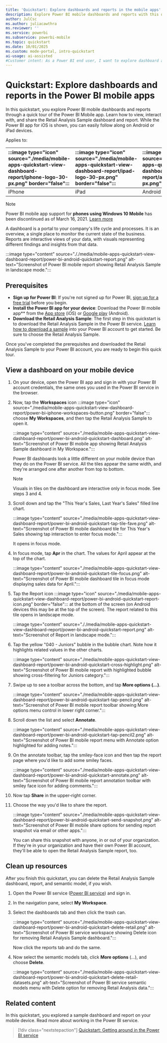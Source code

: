 ```yaml
---
title: 'Quickstart: Explore dashboards and reports in the mobile apps'
description: Explore Power BI mobile dashboards and reports with this quickstart tutorial. Learn to view, interact with, and share the Retail Analysis Sample on iOS and Android devices. Get started now.
author: JulCsc
ms.author: juliacawthra
ms.reviewer: ''
ms.service: powerbi
ms.subservice: powerbi-mobile
ms.topic: quickstart
ms.date: 10/01/2025
ms.custom: mode-portal, intro-quickstart
ai-usage: ai-assisted
#Customer intent: As a Power BI end user, I want to explore dashboard and report capabilities in the mobile apps so I know what's possible.
---
```

# Quickstart: Explore dashboards and reports in the Power BI mobile apps

In this quickstart, you explore Power BI mobile dashboards and reports through a quick tour of the Power BI Mobile app. Learn how to view, interact with, and share the Retail Analysis Sample dashboard and report. While the Power BI app for iOS is shown, you can easily follow along on Android or iPad devices.

Applies to:

| :::image type="icon" source="./media/mobile-apps-quickstart-view-dashboard-report/iphone-logo-30-px.png" border="false"::: | :::image type="icon" source="./media/mobile-apps-quickstart-view-dashboard-report/ipad-logo-30-px.png" border="false"::: | :::image type="icon" source="./media/mobile-apps-quickstart-view-dashboard-report/android-logo-30-px.png" border="false"::: |
|:--- |:--- |:--- |
| iPhone | iPad | Android |

> [!NOTE]
> Power BI mobile app support for **phones using Windows 10 Mobile** has been discontinued as of March 16, 2021. [Learn more](/legal/powerbi/powerbi-mobile/power-bi-mobile-app-end-of-support-for-windows-phones)

A dashboard is a portal to your company's life cycle and processes. It is an overview, a single place to monitor the current state of the business. Reports are interactive views of your data, with visuals representing different findings and insights from that data. 

:::image type="content" source="././media/mobile-apps-quickstart-view-dashboard-report/power-bi-android-quickstart-report.png" alt-text="Screenshot of Power BI mobile report showing Retail Analysis Sample in landscape mode.":::

## Prerequisites

- **Sign up for Power BI**: If you're not signed up for Power BI, [sign up for a free trial](https://app.powerbi.com/signupredirect?pbi_source=web) before you begin.
- **Install the Power BI app for your device**: Download the Power BI mobile app** from the [App store](https://apps.apple.com/app/microsoft-power-bi/id929738808) (iOS) or [Google play](https://play.google.com/store/apps/details?id=com.microsoft.powerbim&amp;amp;clcid=0x409) (Android).
- **Download the Retail Analysis Sample**: The first step in this quickstart is to download the Retail Analysis Sample in the Power BI service. [Learn how to download a sample](./mobile-apps-download-samples.md) into your Power BI account to get started. Be sure to choose the Retail Analysis Sample.

Once you've completed the prerequisites and downloaded the Retail Analysis Sample to your Power BI account, you are ready to begin this quick tour.

## View a dashboard on your mobile device

1. On your device, open the Power BI app and sign in with your Power BI account credentials, the same ones you used in the Power BI service in the browser.
1. Now, tap the **Workspaces** icon :::image type="icon" source="./media/mobile-apps-quickstart-view-dashboard-report/power-bi-iphone-workspaces-button.png" border="false"::: choose **My Workspaces**, and then tap the Retail Analysis Sample to open it.

    :::image type="content" source="./media/mobile-apps-quickstart-view-dashboard-report/power-bi-android-quickstart-dashboard.png" alt-text="Screenshot of Power BI mobile app showing Retail Analysis Sample dashboard in My Workspace.":::

    Power BI dashboards look a little different on your mobile device than they do on the Power BI service. All the tiles appear the same width, and they're arranged one after another from top to bottom.

    > [!NOTE]
    > Visuals in tiles on the dashboard are interactive only in focus mode. See steps 3 and 4.

1. Scroll down and tap the "This Year's Sales, Last Year's Sales" filled line chart.

    :::image type="content" source="./media/mobile-apps-quickstart-view-dashboard-report/power-bi-android-quickstart-tap-tile-fave.png" alt-text="Screenshot of Power BI mobile dashboard tile for This Year's Sales showing tap interaction to enter focus mode.":::

    It opens in focus mode.

1. In focus mode, tap **Apr** in the chart. The values for April appear at the top of the chart.

    :::image type="content" source="./media/mobile-apps-quickstart-view-dashboard-report/power-bi-android-quickstart-tile-focus.png" alt-text="Screenshot of Power BI mobile dashboard tile in focus mode displaying sales data for April.":::

1. Tap the Report icon :::image type="icon" source="./media/mobile-apps-quickstart-view-dashboard-report/power-bi-android-quickstart-report-icon.png" border="false"::: at the bottom of the screen (on Android devices this may be at the top of the screen). The report related to this tile opens in landscape mode.

    :::image type="content" source="././media/mobile-apps-quickstart-view-dashboard-report/power-bi-android-quickstart-report.png" alt-text="Screenshot of Report in landscape mode.":::

1. Tap the yellow "040 - Juniors" bubble in the bubble chart. Note how it highlights related values in the other charts. 

    :::image type="content" source="./media/mobile-apps-quickstart-view-dashboard-report/power-bi-android-quickstart-cross-highlight.png" alt-text="Screenshot of Power BI mobile report with highlighted bubble showing cross-filtering for Juniors category.":::

1. Swipe up to see a toolbar across the bottom, and tap **More options (...)**.

    :::image type="content" source="./media/mobile-apps-quickstart-view-dashboard-report/power-bi-android-quickstart-tap-pencil.png" alt-text="Screenshot of Power BI mobile report toolbar showing More options menu control in lower right corner.":::

1. Scroll down the list and select **Annotate**.

    :::image type="content" source="./media/mobile-apps-quickstart-view-dashboard-report/power-bi-android-quickstart-tap-pencil2.png" alt-text="Screenshot of Power BI mobile report menu with Annotate option highlighted for adding notes.":::

1. On the annotate toolbar, tap the smiley-face icon and then tap the report page where you'd like to add some smiley faces.

    :::image type="content" source="./media/mobile-apps-quickstart-view-dashboard-report/power-bi-android-quickstart-annotate.png" alt-text="Screenshot of Power BI mobile report annotation toolbar with smiley face icon for adding comments.":::

1. Now tap **Share** in the upper-right corner.

1. Choose the way you'd like to share the report.  

    :::image type="content" source="./media/mobile-apps-quickstart-view-dashboard-report/power-bi-android-quickstart-send-snapshot.png" alt-text="Screenshot of Power BI mobile share options for sending report snapshot via email or other apps.":::

    You can share this snapshot with anyone, in or out of your organization. If they're in your organization and have their own Power BI account, they'll be able to open the Retail Analysis Sample report, too.

## Clean up resources

After you finish this quickstart, you can delete the Retail Analysis Sample dashboard, report, and semantic model, if you wish.

1. Open the Power BI service ([Power BI service](https://app.powerbi.com)) and sign in.
1. In the navigation pane, select **My Workspace**.
1. Select the dashboards tab and then click the trash can.

    :::image type="content" source="./media/mobile-apps-quickstart-view-dashboard-report/power-bi-android-quickstart-delete-retail.png" alt-text="Screenshot of Power BI service workspace showing Delete icon for removing Retail Analysis Sample dashboard.":::

    Now click the reports tab and do the same.

1. Now select the semantic models tab, click **More options** (...), and choose **Delete**.

    :::image type="content" source="./media/mobile-apps-quickstart-view-dashboard-report/power-bi-android-quickstart-delete-retail-datasets.png" alt-text="Screenshot of Power BI service semantic models menu with Delete option for removing Retail Analysis data.":::

## Related content

In this quickstart, you explored a sample dashboard and report on your mobile device. Read more about working in the Power BI service.

> [!div class="nextstepaction"]
> [Quickstart: Getting around in the Power BI service](../end-user-experience.md)
